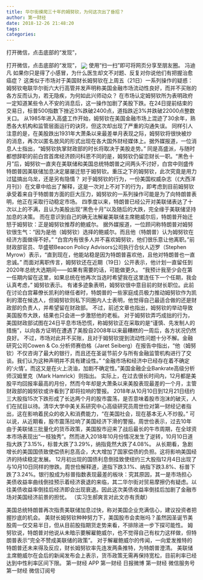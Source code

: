 ```yaml
---
title: 华尔街摸爬三十年的姆努钦，为何这次出了昏招？
author: 第一财经
date: 2018-12-26 21:48:20
tags: 
categories: 
---
```

打开微信，点击底部的“发现”，
<!-- more -->
打开微信，点击底部的“发现”，
<img align="center" border="0" src="https://imgcdn.yicai.com/uppics/images/2018/12/873ffd4114230338e6a240e2cfab0f3e.jpg" />
使用“扫一扫”即可将网页分享至朋友圈。
冯迪凡
如果你只是得了小感冒，为什么医生却文不对题、反复对你说他们有把握治愈癌症？
这类似于市场对于美国财长姆努钦在上周五（21日）一系列操作的疑惑：姆努钦电联华尔街六大行高管并发声明称美国金融市场流动性良好，而并不买账的各方反而认为，若无隐疾，为何如此兴师动众？
在市场认定姆努钦所为表明政府一定知道某些令人不安的消息后，这一操作加剧了美股下跌。在24日提前结束的交易日，标普500指数下挫近3%跌破2400点，道指跌近3%并跌破22000点整数关口。
从1985年进入高盛工作开始，姆努钦在美国金融市场上混迹了30余年，熟悉各大机构和监管层面运行的诀窍，但这次却出现了严重的沟通失误。
同样引人注意的是，在美股跌出1931年大萧条以来最差单月表现之际，姆努钦将很快被炒的消息，再次以匿名放风的形式出现在各大国外财经媒体上。据外媒报道，一位消息人士指出，“姆努钦执掌财政部的时长将取决于美股走势。”
同是高盛派，与随时都想辞职的前白宫首席经济顾问科恩不同的是，姆努钦仍留恋财长一职。“黑色十月”后，姆努钦一直夹在美联储和美国总统特朗普之间两头不讨好，白宫中则盛传特朗普因美联储加息决定屡屡迁怒于姆努钦。重压之下的姆努钦，此次究竟是用力过猛搞出乌龙，还是另有隐情？
对于姆努钦的行为，一份美国权威杂志（《大西洋月刊》）在文章中给出了解释，这是一次对上不对下的行为，即考虑到目前姆努钦承受着来自于特朗普方面的巨大压力，姆努钦的一系列操作可能是为了向特朗普表明，他正在采取行动稳定市场。
四季度以来，特朗普已经公开对美联储表达了十次以上的不满，且认为美股出现“黑色十月”以及随后的大跌，完全缘于美联储坚持加息的决策。
而在意识到自己的确无法解雇美联储主席鲍威尔后，特朗普开始迁怒于姆努钦：正是姆努钦推荐的鲍威尔。
据外媒报道，一位顾问称特朗普对姆努钦很生气：“因为是他（姆努钦）选择的鲍威尔。而且他（特朗普）认为姆努钦在经济方面做得不好。”
“白宫内有很多人并不喜欢姆努钦，他们很乐意让他离职。”前财政部官员、华盛顿Beacon Policy Advisors公司执行合伙人迈罗（Stephen Myrow）表示，“直到现在，他能站稳是因为特朗普喜欢他，且他对特朗普也一直忠诚。”
而面对离职传言，姆努钦还在近期（19日）公开表示，他计划一直留任到2020年总统大选期间——如果有需要的话，可能做更久。
“我预计我至少会在第一任期内留在这里，如果总统在他再次当选时希望我在这里连任下一个任期，我会认真考虑，” 姆努钦表示。
有诸多迹象表明，姆努钦很中意目前的财长职位。此前在讨论白宫幕僚长凯利的继任者时，特朗普的一些家庭成员极力推动姆努钦作为凯利的潜在候选人，但姆努钦则私下同圈内人士表明，他觉得自己最适合做的还是财政部的负责人，并希望留在财政部。
不过，前述文章也指出，姆努钦的举动导致美国股市大跌，结果也只会进一步激怒他的老板。
对于姆努钦弄巧成拙的行为，美国财政部试图在24日平息市场恐慌，称姆努钦正在采取的是“谨慎、先发制人的措施”，以向各方证明在遭遇了美股自2008年以来最糟糕的一周后，各方状况仍然良好。
不过，市场对此并不买账，且对于姆努钦提到流动性问题十分不解。金融研究公司Cowen & Co.分析师赛伯格（Jaret Seiberg）在报告中指出，“他（姆努钦）不仅咨询了最大的银行，而且还在圣诞节前夕与所有金融监管机构进行了交谈。我们认为这种声明并不具有建设性。”
“金融市场和经济中已经存在着不确定的‘火情’。而这又是在火上浇油，加剧不确定性。”美国金融企业Bankrate高级分析师汉姆里克（Mark Hamrick）则指出。
实际上，在过去很长时间内，12月都是美股平均回报率最高的月份，然而今年却是大萧条以来美股表现最差的一个月，主管财政部的姆努钦或许看到了即将拉响的警报。
2018年从10月10日到12月21日纽约三大股指15次下跌形成了长达两个月的股市震荡，是否意味着股市泡沫的破灭，人们在拭目以待。清华大学中美关系研究中心高级研究员周世俭对第一财经记者指出，这在影响着民众的收入和消费能力，“在美国社会，现在基本无人不炒股。”
可以说，从近期看，股市震荡拉响了美国经济下滑的警报。周世俭表示，过去10年由于美联储三批量化的货币政策，美国股市迎来了战后最长的牛市周期，在全球资本市场表现出“一枝独秀”。然而进入2018年10月份情况发生了逆转，10月10日道指大跌了3.15%，标普大跌了3.29%，纳指竟然大跌了4.08%。
从长期看，急剧增长的美国国债致使偿债利息高企，大大增加了国家偿债的负担。这将影响美国经济的持续稳定发展。
12月初出现的国债利息倒挂致使纽约三大股指12月4日出现了与10月10日同样的惨跌。周世俭解释道，道指下跌3.1%、纳指下跌3.8%、标普下跌了3.24%。银行股成为标普指数表现最差的板块：究其原因，其一是市场担心美债收益率曲线倒挂预示着经济衰退的来临，其二华尔街对贸易摩擦仍有疑虑。以往美债收益率倒挂后经济即会出现衰退。因此这次美债收益率倒挂后加剧了金融市场对美国经济前景的担忧。
（实习生郝爽言对此文亦有贡献）
 
 
美国总统特朗普再次指责美联储加息过快，称对美国企业充满信心，建议投资者把握抄底的机会。
美财长姆努钦种种努力下，美国股市会卖账吗？虽然因圣诞节美股周一仅交易半日，但从目前股指期货走势来看，不排除进一步下探可能性。
姆努钦说，特朗普对他说从未暗示要解雇鲍威尔，也不觉得自己有权力这样做，但特朗普表示“完全不赞成美联储的政策”。
对于解雇鲍威尔的传闻，一向爱发推特的特朗普还未来得及反应，财长姆努钦率先连发两条推特，为特朗普澄清。
美联储主席鲍威尔在会后的新闻发布会上表示，货币政策无需再保持宽松，目前利率已经达到中性利率区间下限。
第一财经
APP
第一财经
日报微博
第一财经
微信服务号
第一财经
微信订阅号
